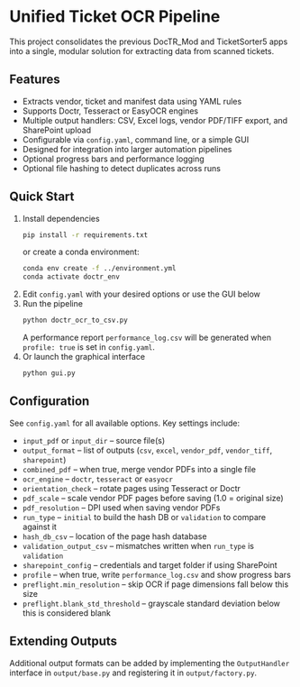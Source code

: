 # Unified Ticket OCR Pipeline

This project consolidates the previous DocTR_Mod and TicketSorter5 apps into a single, modular solution for extracting data from scanned tickets.

## Features

- Extracts vendor, ticket and manifest data using YAML rules
- Supports Doctr, Tesseract or EasyOCR engines
- Multiple output handlers: CSV, Excel logs, vendor PDF/TIFF export, and SharePoint upload
- Configurable via `config.yaml`, command line, or a simple GUI
- Designed for integration into larger automation pipelines
- Optional progress bars and performance logging
- Optional file hashing to detect duplicates across runs

## Quick Start

1. Install dependencies
   ```bash
   pip install -r requirements.txt
   ```
   or create a conda environment:
   ```bash
   conda env create -f ../environment.yml
   conda activate doctr_env
   ```
2. Edit `config.yaml` with your desired options or use the GUI below
3. Run the pipeline
   ```bash
   python doctr_ocr_to_csv.py
   ```
   A performance report `performance_log.csv` will be generated when
   `profile: true` is set in `config.yaml`.
4. Or launch the graphical interface
   ```bash
   python gui.py
   ```

## Configuration
See `config.yaml` for all available options. Key settings include:

- `input_pdf` or `input_dir` – source file(s)
- `output_format` – list of outputs (`csv`, `excel`, `vendor_pdf`, `vendor_tiff`, `sharepoint`)
- `combined_pdf` – when true, merge vendor PDFs into a single file
- `ocr_engine` – `doctr`, `tesseract` or `easyocr`
- `orientation_check` – rotate pages using Tesseract or Doctr
- `pdf_scale` – scale vendor PDF pages before saving (1.0 = original size)
- `pdf_resolution` – DPI used when saving vendor PDFs
- `run_type` – `initial` to build the hash DB or `validation` to compare against it
- `hash_db_csv` – location of the page hash database
- `validation_output_csv` – mismatches written when `run_type` is `validation`
- `sharepoint_config` – credentials and target folder if using SharePoint
- `profile` – when true, write `performance_log.csv` and show progress bars
- `preflight.min_resolution` – skip OCR if page dimensions fall below this size
- `preflight.blank_std_threshold` – grayscale standard deviation below this is considered blank

## Extending Outputs
Additional output formats can be added by implementing the `OutputHandler` interface in `output/base.py` and registering it in `output/factory.py`.

